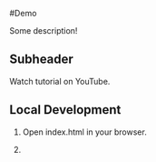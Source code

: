 #Demo

Some description!

## Subheader

Watch tutorial on YouTube.

## Local Development

1. Open index.html in your browser.

2.